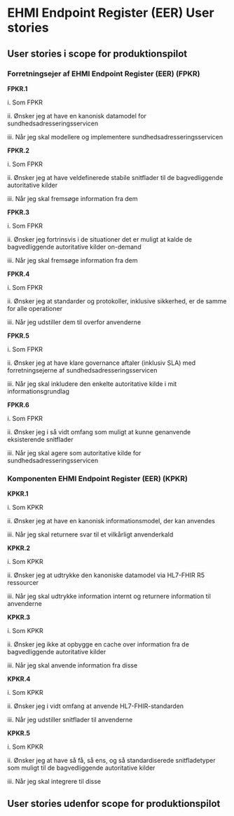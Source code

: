 # EHMI Endpoint Register (EER) User stories 

## User stories i scope for produktionspilot

### Forretningsejer af EHMI Endpoint Register (EER) (FPKR)

**FPKR.1**

i. Som FPKR 

ii. Ønsker jeg at have en kanonisk datamodel for sundhedsadresseringsservicen 

iii. Når jeg skal modellere og implementere sundhedsadresseringsservicen

**FPKR.2**

i. Som FPKR 

ii. Ønsker jeg at have veldefinerede stabile snitflader til de bagvedliggende autoritative kilder

iii. Når jeg skal fremsøge information fra dem

**FPKR.3**

i.	Som FPKR 

ii.	Ønsker jeg fortrinsvis i de situationer det er muligt at kalde de bagvedliggende autoritative kilder on-demand

iii.	Når jeg skal fremsøge information fra dem

**FPKR.4**

i.	Som FPKR

ii.	Ønsker jeg at standarder og protokoller, inklusive sikkerhed, er de samme for alle operationer

iii.	Når jeg udstiller dem til overfor anvenderne

**FPKR.5**

i.	Som FPKR

ii.	Ønsker jeg at have klare governance aftaler (inklusiv SLA) med forretningsejerne af sundhedsadresseringsservicen

iii.	Når jeg skal inkludere den enkelte autoritative kilde i mit informationsgrundlag

**FPKR.6**

i.	Som FPKR

ii.	Ønsker jeg i så vidt omfang som muligt at kunne genanvende eksisterende snitflader

iii.	Når jeg skal agere som autoritative kilde for sundhedsadresseringsservicen

### Komponenten EHMI Endpoint Register (EER) (KPKR)

**KPKR.1**

i.	Som KPKR 

ii.	Ønsker jeg at have en kanonisk informationsmodel, der kan anvendes

iii.	Når jeg skal returnere svar til et vilkårligt anvenderkald

**KPKR.2**

i.	Som KPKR 

ii.	Ønsker jeg at udtrykke den kanoniske datamodel via HL7-FHIR R5 ressourcer

iii.	Når jeg skal udtrykke information internt og returnere information til anvenderne

**KPKR.3**

i.	Som KPKR 

ii.	Ønsker jeg ikke at opbygge en cache over information fra de bagvedliggende autoritative kilder

iii.	Når jeg skal anvende information fra disse

**KPKR.4**

i.	Som KPKR

ii.	Ønsker jeg i vidt omfang at anvende HL7-FHIR-standarden

iii.	Når jeg udstiller snitflader til anvenderne

**KPKR.5**

i.	Som KPKR

ii.	Ønsker jeg at have så få, så ens, og så standardiserede snitfladetyper som muligt til de bagvedliggende autoritative kilder

iii.	Når jeg skal integrere til disse

## User stories udenfor scope for produktionspilot
